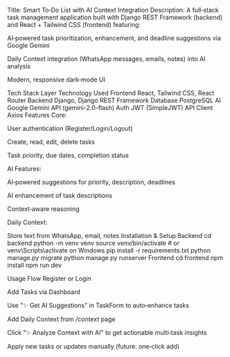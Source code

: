 Title: Smart To‑Do List with AI Context Integration
Description:
A full‑stack task management application built with Django REST Framework (backend) and React + Tailwind CSS (frontend) featuring:

AI‑powered task prioritization, enhancement, and deadline suggestions via Google Gemini

Daily Context integration (WhatsApp messages, emails, notes) into AI analysis

Modern, responsive dark‑mode UI

Tech Stack
Layer	Technology Used
Frontend	React, Tailwind CSS, React Router
Backend	Django, Django REST Framework
Database	PostgreSQL
AI	Google Gemini API (gemini-2.0-flash)
Auth	JWT (SimpleJWT)
API Client	Axios
Features
Core:

User authentication (Register/Login/Logout)

Create, read, edit, delete tasks

Task priority, due dates, completion status

AI Features:

AI‑powered suggestions for priority, description, deadlines

AI enhancement of task descriptions

Context‑aware reasoning

Daily Context:

Store text from WhatsApp, email, notes
Installation & Setup
Backend
cd backend
python -m venv venv
source venv/bin/activate  # or venv\Scripts\activate on Windows
pip install -r requirements.txt
python manage.py migrate
python manage.py runserver
Frontend
cd frontend
npm install
npm run dev    



Usage Flow
Register or Login

Add Tasks via Dashboard

Use "✨ Get AI Suggestions" in TaskForm to auto‑enhance tasks

Add Daily Context from /context page

Click "✨ Analyze Context with AI" to get actionable multi‑task insights

Apply new tasks or updates manually (future: one‑click add)





